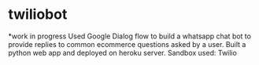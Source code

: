 # twiliobot

*work in progress
Used Google Dialog flow to build a whatsapp chat bot to provide replies to common ecommerce questions asked by a user.
Built a python web app and deployed on heroku server. 
Sandbox used: Twilio
